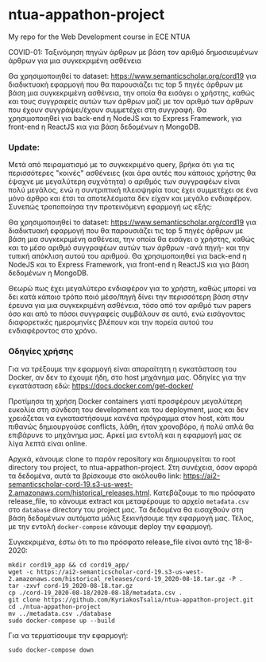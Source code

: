 # ntua-appathon-project
My repo for the Web Development course in ECE NTUA

COVID-01: Ταξινόμηση πηγών άρθρων με βάση τον αριθμό δημοσιευμένων άρθρων για μια συγκεκριμένη ασθένεια

Θα χρησιμοποιηθεί το dataset: https://www.semanticscholar.org/cord19 για διαδικτυακή εφαρμογή που θα παρουσιάζει τις top  5 πηγές άρθρων με βάση μια συγκεκριμένη ασθένεια, την οποία θα εισάγει ο χρήστης, καθώς και τους συγγραφείς αυτών των άρθρων μαζί με τον αριθμό των άρθρων που έχουν συγγράψει/έχουν συμμετέχει στη συγγραφή.
Θα χρησιμοποιηθεί για back-end η NodeJS και το Express Framework, για front-end η ReactJS κια για βάση δεδομένων η MongoDB.

<h3>Update:</h3>

Μετά από πειραματισμό με το συγκεκριμένο query, βρήκα ότι για τις περισσότερες "κοινές" ασθένειες (και άρα αυτές που κάποιος χρήστης θα έψαχνε με μεγαλύτερη συχνότητα) ο αριθμός των συγγραφέων είναι πολύ μεγάλος, ενώ η συντριπτική πλειοψηφία τους έχει συμμετέχει σε ένα μόνο άρθρο και έτσι τα αποτελέσματα δεν είχαν και μεγάλο ενδιαφέρον. Συνεπώς τροποποίησα την προτεινόμενη εφαρμογή ως εξής:

Θα χρησιμοποιηθεί το dataset: https://www.semanticscholar.org/cord19 για διαδικτυακή εφαρμογή που θα παρουσιάζει τις top  5 πηγές άρθρων με βάση μια συγκεκριμένη ασθένεια, την οποία θα εισάγει ο χρήστης, καθώς και το μέσο αριθμό συγγραφέων αυτών των άρθρων -ανά πηγή- και την τυπική απόκλιση αυτού του αριθμού.
Θα χρησιμοποιηθεί για back-end η NodeJS και το Express Framework, για front-end η ReactJS κια για βάση δεδομένων η MongoDB.

Θεωρώ πως έχει μεγαλύτερο ενδιαφέρον για το χρήστη, καθώς μπορεί να δει κατά κάποιο τρόπο ποιό μέσο/πηγή δίνει την περισσότερη βάση στην έρευνα για μια συγκεκριμένη ασθένεια, τόσο από τον αριθμό των papers όσο και από το πόσοι συγγραφείς συμβάλουν σε αυτό, ενώ εισάγοντας διαφορετικές ημερομηνίες βλέπουν και την πορεία αυτού του ενδιαφέροντος στο χρόνο.

<h3>Οδηγίες χρήσης</h3>

Για να τρέξουμε την εφαρμογή είναι απαραίτητη η εγκατάσταση του Docker, αν δεν το έχουμε ήδη, στο host μηχάνημα μας. Οδηγίες για την εγκατάσταση εδώ: https://docs.docker.com/get-docker/

Προτίμησα τη χρήση Docker containers γιατί προσφέρoυν μεγαλύτερη ευκολία στη σύνδεση του development και του deployment, μιας και δεν χρειάζεται να εγκαταστήσουμε κανένα πρόγραμμα στον host, κάτι που πιθανώς δημιουργούσε conflicts, λάθη, ήταν χρονοβόρο, ή πολύ απλά θα επιβάρυνε το μηχάνημα μας. Αρκεί μια εντολή και η εφαρμογή μας σε λίγα λεπτά είναι online.

Αρχικά, κάνουμε clone το παρόν repository και δημιουργείται το root directory του project, το ntua-appathon-project. Στη συνέχεια, όσον αφορά τα δεδομένα, αυτά τα βρίσκουμε στο ακόλουθο link: https://ai2-semanticscholar-cord-19.s3-us-west-2.amazonaws.com/historical_releases.html. Κατεβάζουμε το πιο πρόσφατο release_file, το κάνουμε extract και μεταφέρουμε το αρχείο <code>metadata.csv</code> στο <code>database</code> directory του project μας. Τα δεδομένα θα εισαχθούν στη βάση δεδομένων αυτόματα μόλις ξεκινήσουμε την εφαρμογή μας. Τέλος, με την εντολή <code>docker-compose</code> κάνουμε deploy την εφαρμογή.

Συγκεκριμένα, έστω ότι το πιο πρόσφατο release_file είναι αυτό της 18-8-2020:
```
mkdir cord19_app && cd cord19_app/
wget -c https://ai2-semanticscholar-cord-19.s3-us-west-2.amazonaws.com/historical_releases/cord-19_2020-08-18.tar.gz -P .
tar -zxvf cord-19_2020-08-18.tar.gz
cp ./cord-19_2020-08-18/2020-08-18/metadata.csv .
git clone https://github.com/KyriakosTsalia/ntua-appathon-project.git
cd ./ntua-appathon-project
mv ../metadata.csv ./database
sudo docker-compose up --build
```

Για να τερματίσουμε την εφαρμογή:
```
sudo docker-compose down
```
